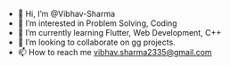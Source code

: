 - 👋 Hi, I’m @Vibhav-Sharma
- 👀 I’m interested in Problem Solving, Coding
- 🌱 I’m currently learning Flutter, Web Development, C++
- 💞️ I’m looking to collaborate on gg projects.
- 📫 How to reach me vibhav.sharma2335@gmail.com 

<!---
Vibhav-Sharma/Vibhav-Sharma is a ✨ special ✨ repository because its `README.md` (this file) appears on your GitHub profile.
You can click the Preview link to take a look at your changes.
--->
